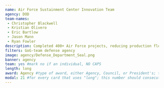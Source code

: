 ```yaml
---
name: Air Force Sustainment Center Innovation Team
agency: DOD
team-names:
 - Christopher Blackwell
 - Kristian Olivero
 - Eric Bartlow
 - Jason Mann
 - Ryan Fowler
description: Completed 400+ Air Force projects, reducing production flow time by more than 2,400 days and reducing cost by $3.7 million. Their application and rapid integration of technologies to real-world challenges advanced readiness and reform in support of our National Defense Strategy.
filters: GoG-team defense agency
image: agency/Defense_Department_Seal.png
banner: agency
team: yes #mark no if an individual, NO CAPS
length: long
award: Agency #type of award, either Agency, Council, or President's; this is case sensitive so make sure to match the options listed exactly. This section generates the format of the card
modal: 21 #for every card that uses "long"; this number should consecutively increase and never be the same
---
```

